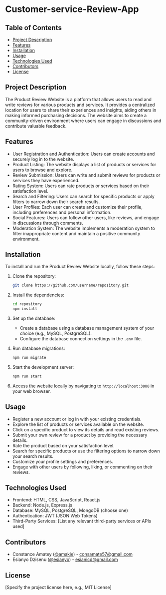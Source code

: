# Customer-service-Review-App

## Table of Contents

- [Project Description](#project-description)
- [Features](#features)
- [Installation](#installation)
- [Usage](#usage)
- [Technologies Used](#technologies-used)
- [Contributors](#contributors)
- [License](#license)

## Project Description

The Product Review Website is a platform that allows users to read and write reviews for various products and services. It provides a centralized location for users to share their experiences and insights, aiding others in making informed purchasing decisions. The website aims to create a community-driven environment where users can engage in discussions and contribute valuable feedback.

## Features

- User Registration and Authentication: Users can create accounts and securely log in to the website.
- Product Listing: The website displays a list of products or services for users to browse and explore.
- Review Submission: Users can write and submit reviews for products or services they have experienced.
- Rating System: Users can rate products or services based on their satisfaction level.
- Search and Filtering: Users can search for specific products or apply filters to narrow down their search results.
- User Profiles: Each user can create and customize their profile, including preferences and personal information.
- Social Features: Users can follow other users, like reviews, and engage in discussions through comments.
- Moderation System: The website implements a moderation system to filter inappropriate content and maintain a positive community environment.

## Installation

To install and run the Product Review Website locally, follow these steps:

1. Clone the repository:

   ```bash
   git clone https://github.com/username/repository.git
   ```

2. Install the dependencies:

   ```bash
   cd repository
   npm install
   ```

3. Set up the database:

   - Create a database using a database management system of your choice (e.g., MySQL, PostgreSQL).
   - Configure the database connection settings in the `.env` file.

4. Run database migrations:

   ```bash
   npm run migrate
   ```

5. Start the development server:

   ```bash
   npm run start
   ```

6. Access the website locally by navigating to `http://localhost:3000` in your web browser.

## Usage

- Register a new account or log in with your existing credentials.
- Explore the list of products or services available on the website.
- Click on a specific product to view its details and read existing reviews.
- Submit your own review for a product by providing the necessary details.
- Rate the product based on your satisfaction level.
- Search for specific products or use the filtering options to narrow down your search results.
- Customize your profile settings and preferences.
- Engage with other users by following, liking, or commenting on their reviews.

## Technologies Used

- Frontend: HTML, CSS, JavaScript, React.js
- Backend: Node.js, Express.js
- Database: MySQL, PostgreSQL, MongoDB (choose one)
- Authentication: JWT (JSON Web Tokens)
- Third-Party Services: [List any relevant third-party services or APIs used]

## Contributors

- Constance Amatey ([@amakie](https://github.com/amakie)) - consamate57@gmail.com
- Esianyo Dzisenu ([@esianyo](https://github.com/esianyo)) - esianicd@gmail.com

## License

[Specify the project license here, e.g., MIT License]
